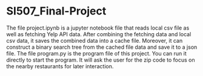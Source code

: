 # SI507_Final-Project
The file project.ipynb is a jupyter notebook file that reads local csv file as well as fetching Yelp API data. After combining the fetching data and local csv data, it saves the combined data into a cache file. Moreover, it can construct a binary search tree from the cached file data and save it to a json file.
The file program.py is the program file of this project. You can run it directly to start the program. It will ask the user for the zip code to focus on the nearby restaurants for later interaction. 
